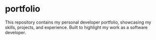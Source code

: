 # portfolio
This repository contains my personal developer portfolio, showcasing my skills, projects, and experience. Built to highlight my work as a software developer.
